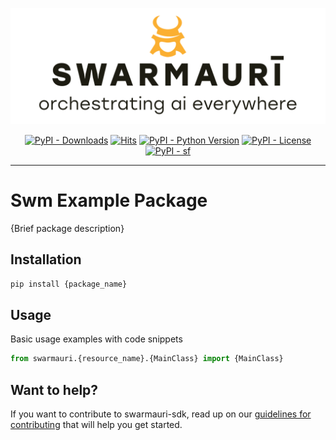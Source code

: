 
![Swarmauri Logo](https://github.com/swarmauri/swarmauri-sdk/blob/3d4d1cfa949399d7019ae9d8f296afba773dfb7f/assets/swarmauri.brand.theme.svg)

<p align="center">
    <a href="https://pypi.org/project/sf/">
        <img src="https://img.shields.io/pypi/dm/sf" alt="PyPI - Downloads"/></a>
    <a href="https://hits.sh/github.com/swarmauri/swarmauri-sdk/tree/master/pkgs/experimental/9x/">
        <img alt="Hits" src="https://hits.sh/github.com/swarmauri/swarmauri-sdk/tree/master/pkgs/experimental/9x.svg"/></a>
    <a href="https://pypi.org/project/sf/">
        <img src="https://img.shields.io/pypi/pyversions/sf" alt="PyPI - Python Version"/></a>
    <a href="https://pypi.org/project/sf/">
        <img src="https://img.shields.io/pypi/l/sf" alt="PyPI - License"/></a>
    <a href="https://pypi.org/project/sf/">
        <img src="https://img.shields.io/pypi/v/sf?label=sf&color=green" alt="PyPI - sf"/></a>
</p>

---

# Swm Example Package

{Brief package description}

## Installation

```bash
pip install {package_name}
```

## Usage
Basic usage examples with code snippets
```python
from swarmauri.{resource_name}.{MainClass} import {MainClass}
```
## Want to help?

If you want to contribute to swarmauri-sdk, read up on our [guidelines for contributing](https://github.com/swarmauri/swarmauri-sdk/blob/master/contributing.md) that will help you get started.
